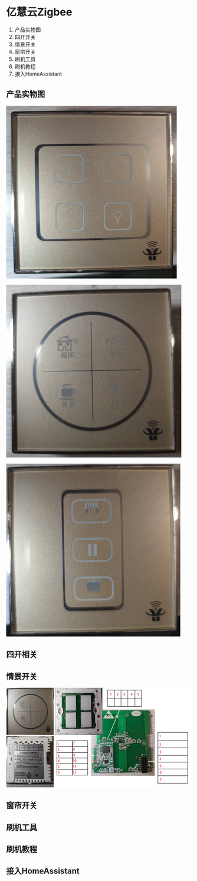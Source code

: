 # 亿慧云Zigbee

1. 产品实物图
2. 四开开关
3. 情景开关
4. 窗帘开关
5. 刷机工具
6. 刷机教程
7. 接入HomeAssistant

## 产品实物图

![&#x56DB;&#x5F00;&#x5F00;&#x5173;](.gitbook/assets/snipaste_2021-03-20_00-07-19.png)

![&#x60C5;&#x666F;&#x5F00;&#x5173;](.gitbook/assets/snipaste0_2021-03-20_00-07-19.png)

![&#x7A97;&#x5E18;&#x5F00;&#x5173;](.gitbook/assets/snipaste1_2021-03-20_00-07-19.png)

## 四开相关

## 情景开关

![](.gitbook/assets/wei-biao-ti-2.png)

## 窗帘开关

## 刷机工具

## 刷机教程

## 接入HomeAssistant



